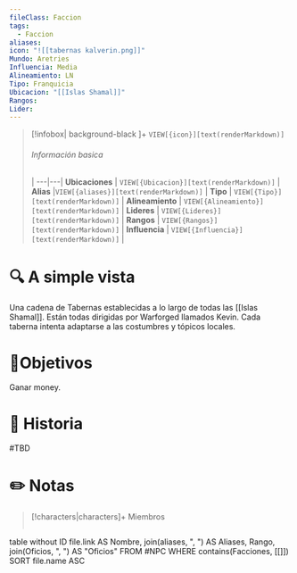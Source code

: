 ```yaml
---
fileClass: Faccion
tags:
  - Faccion
aliases: 
icon: "![[tabernas kalverin.png]]"
Mundo: Aretries
Influencia: Media
Alineamiento: LN
Tipo: Franquicia
Ubicacion: "[[Islas Shamal]]"
Rangos: 
Lider: 
---
```



> [!infobox| background-black ]+
`VIEW[{icon}][text(renderMarkdown)]`
> ###### Información basica
>  |
> ---|---|
>  **Ubicaciones** | `VIEW[{Ubicacion}][text(renderMarkdown)]` |
> **Alias** |`VIEW[{aliases}][text(renderMarkdown)]` |
> **Tipo** | `VIEW[{Tipo}][text(renderMarkdown)]` |
> **Alineamiento** | `VIEW[{Alineamiento}][text(renderMarkdown)]` |
> **Lideres** | `VIEW[{Lideres}][text(renderMarkdown)]` |
> **Rangos** | `VIEW[{Rangos}][text(renderMarkdown)]` |
> **Influencia** | `VIEW[{Influencia}][text(renderMarkdown)]` |




# 🔍 A simple vista

Una cadena de Tabernas establecidas a lo largo de todas las [[Islas Shamal]]. Están todas dirigidas por Warforged llamados Kevin. Cada taberna intenta adaptarse a las costumbres y tópicos locales.
# 🎯Objetivos

Ganar money.

# 📜 Historia

#TBD

# ✏️ Notas

> [!characters|characters]+ Miembros
> ```dataview
table without ID file.link AS Nombre, join(aliases, ", ") AS Aliases, Rango, join(Oficios, ", ") AS "Oficios"
FROM #NPC
WHERE  contains(Facciones, [[]])
SORT file.name ASC
